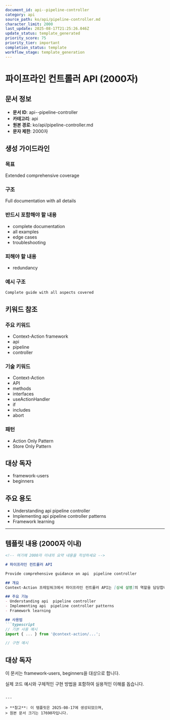 ```yaml
---
document_id: api--pipeline-controller
category: api
source_path: ko/api/pipeline-controller.md
character_limit: 2000
last_update: 2025-08-17T21:25:26.046Z
update_status: template_generated
priority_score: 75
priority_tier: important
completion_status: template
workflow_stage: template_generation
---
```


# 파이프라인 컨트롤러 API (2000자)

## 문서 정보
- **문서 ID**: api--pipeline-controller
- **카테고리**: api
- **원본 경로**: ko/api/pipeline-controller.md
- **문자 제한**: 2000자

## 생성 가이드라인

### 목표
Extended comprehensive coverage

### 구조
Full documentation with all details

### 반드시 포함해야 할 내용
- complete documentation
- all examples
- edge cases
- troubleshooting

### 피해야 할 내용  
- redundancy

### 예시 구조
```
Complete guide with all aspects covered
```

## 키워드 참조

### 주요 키워드
- Context-Action framework
- api
- pipeline
- controller

### 기술 키워드
- Context-Action
- API
- methods
- interfaces
- useActionHandler
- if
- includes
- abort

### 패턴
- Action Only Pattern
- Store Only Pattern

## 대상 독자
- framework-users
- beginners

## 주요 용도
- Understanding api  pipeline controller
- Implementing api  pipeline controller patterns
- Framework learning

---

## 템플릿 내용 (2000자 이내)

```markdown
<!-- 여기에 2000자 이내의 요약 내용을 작성하세요 -->

# 파이프라인 컨트롤러 API

Provide comprehensive guidance on api  pipeline controller

## 개요
Context-Action 프레임워크에서 파이프라인 컨트롤러 API는 [상세 설명]의 역할을 담당합니다.

## 주요 기능
- Understanding api  pipeline controller
- Implementing api  pipeline controller patterns
- Framework learning

## 사용법
```typescript
// 기본 사용 예시
import { ... } from '@context-action/...';

// 구현 예시
```

## 대상 독자
이 문서는 framework-users, beginners을 대상으로 합니다.

실제 코드 예시와 구체적인 구현 방법을 포함하여 실용적인 이해를 돕습니다.
```

---

> **참고**: 이 템플릿은 2025-08-17에 생성되었으며, 
> 원본 문서 크기는 17690자입니다.
